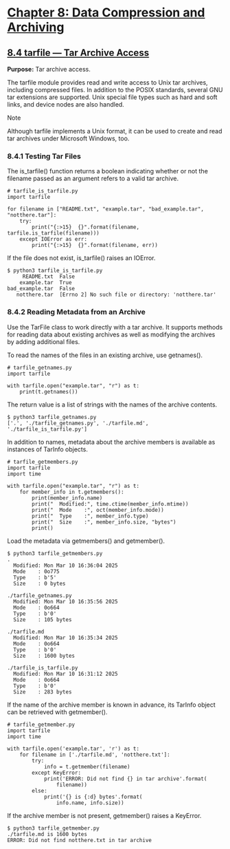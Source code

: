 # [Chapter 8: Data Compression and Archiving](https://pymotw.com/3/compression.html)

## [8.4 tarfile — Tar Archive Access](https://pymotw.com/3/tarfile/index.html)

**Purpose:**	Tar archive access.

The tarfile module provides read and write access to Unix tar archives, including compressed files. In addition to the POSIX standards, several GNU tar extensions are supported. Unix special file types such as hard and soft links, and device nodes are also handled.

Note

Although tarfile implements a Unix format, it can be used to create and read tar archives under Microsoft Windows, too.

### 8.4.1 Testing Tar Files

The is_tarfile() function returns a boolean indicating whether or not the filename passed as an argument refers to a valid tar archive.

```
# tarfile_is_tarfile.py
import tarfile

for filename in ["README.txt", "example.tar", "bad_example.tar", "notthere.tar"]:
    try:
        print("{:>15}  {}".format(filename, tarfile.is_tarfile(filename)))
    except IOError as err:
        print("{:>15}  {}".format(filename, err))
```

If the file does not exist, is_tarfile() raises an IOError.

```
$ python3 tarfile_is_tarfile.py
     README.txt  False
    example.tar  True
bad_example.tar  False
   notthere.tar  [Errno 2] No such file or directory: 'notthere.tar'
```

### 8.4.2 Reading Metadata from an Archive

Use the TarFile class to work directly with a tar archive. It supports methods for reading data about existing archives as well as modifying the archives by adding additional files.

To read the names of the files in an existing archive, use getnames().

```
# tarfile_getnames.py
import tarfile

with tarfile.open("example.tar", "r") as t:
    print(t.getnames())
```

The return value is a list of strings with the names of the archive contents.

```
$ python3 tarfile_getnames.py
['.', './tarfile_getnames.py', './tarfile.md', './tarfile_is_tarfile.py']
```

In addition to names, metadata about the archive members is available as instances of TarInfo objects.

```
# tarfile_getmembers.py
import tarfile
import time

with tarfile.open("example.tar", "r") as t:
    for member_info in t.getmembers():
        print(member_info.name)
        print("  Modified:", time.ctime(member_info.mtime))
        print("  Mode    :", oct(member_info.mode))
        print("  Type    :", member_info.type)
        print("  Size    :", member_info.size, "bytes")
        print()
```

Load the metadata via getmembers() and getmember().

```
$ python3 tarfile_getmembers.py
.
  Modified: Mon Mar 10 16:36:04 2025
  Mode    : 0o775
  Type    : b'5'
  Size    : 0 bytes

./tarfile_getnames.py
  Modified: Mon Mar 10 16:35:56 2025
  Mode    : 0o664
  Type    : b'0'
  Size    : 105 bytes

./tarfile.md
  Modified: Mon Mar 10 16:35:34 2025
  Mode    : 0o664
  Type    : b'0'
  Size    : 1600 bytes

./tarfile_is_tarfile.py
  Modified: Mon Mar 10 16:31:12 2025
  Mode    : 0o664
  Type    : b'0'
  Size    : 283 bytes
```

If the name of the archive member is known in advance, its TarInfo object can be retrieved with getmember().

```
# tarfile_getmember.py
import tarfile
import time

with tarfile.open('example.tar', 'r') as t:
    for filename in ['./tarfile.md', 'notthere.txt']:
        try:
            info = t.getmember(filename)
        except KeyError:
            print('ERROR: Did not find {} in tar archive'.format(
                filename))
        else:
            print('{} is {:d} bytes'.format(
                info.name, info.size))
```

If the archive member is not present, getmember() raises a KeyError.

```
$ python3 tarfile_getmember.py 
./tarfile.md is 1600 bytes
ERROR: Did not find notthere.txt in tar archive
```